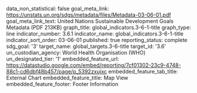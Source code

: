data_non_statistical: false
goal_meta_link: https://unstats.un.org/sdgs/metadata/files/Metadata-03-06-01.pdf
goal_meta_link_text: United Nations Sustainable Development Goals Metadata (PDF 213KB)
graph_title: global_indicators.3-6-1-title
graph_type: line
indicator_number: 3.6.1
indicator_name: global_indicators.3-6-1-title
indicator_sort_order: 03-06-01
published: true
reporting_status: complete
sdg_goal: '3'
target_name: global_targets.3-6-title
target_id: '3.6'
un_custodian_agency: World Health Organisation (WHO)
un_designated_tier: '1'
embedded_feature_url: https://datastudio.google.com/embed/reporting/7cf01302-23c9-4748-88c1-cd6dbf48b457/page/p_5392zxujxc
embedded_feature_tab_title: External Chart
embedded_feature_title: Map View
embedded_feature_footer: Footer Information
